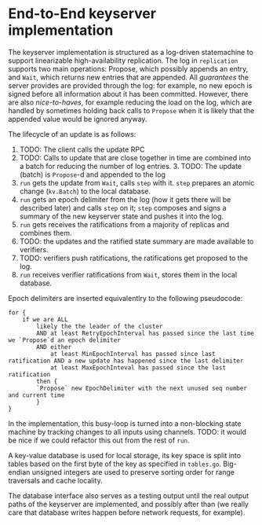 # End-to-End keyserver implementation

The keyserver implementation is structured as a log-driven statemachine to
support linearizable high-availability replication. The log in `replication`
supports two main operations: Propose, which possibly appends an entry, and
`Wait`, which returns new entries that are appended. All *guarantees* the server
provides are provided through the log: for example, no new epoch is signed
before all information about it has been committed. However, there are also
*nice-to-haves*, for example reducing the load on the log, which are handled by
sometimes holding back calls to `Propose` when it is likely that the appended
value would be ignored anyway.

The lifecycle of an update is as follows:

1. TODO: The client calls the update RPC
2. TODO: Calls to update that are close together in time are combined into
a batch for reducing the number of log entries. 3. TODO: The update (batch) is
`Propose`-d and appended to the log
4. `run` gets the update from `Wait`, calls `step` with it. `step` prepares an
atomic change (`kv.Batch`) to the local database.
5. `run` gets an epoch delimiter from the log (how it gets there will be
described later) and calls `step` on it; `step` composes and signs a summary of
the new keyserver state and pushes it into the log.
6. `run` gets receives the ratifications from a majority of replicas and combines them.
7. TODO: the updates and the ratified state summary are made available to verifiers.
8. TODO: verifiers push ratifications, the ratifications get proposed to the log.
9. `run` receives verifier ratifications from `Wait`, stores them in the local database.

Epoch delimiters are inserted equivalentlry to the following pseudocode:

	for {
		if we are ALL
			likely the the leader of the cluster
			AND at least RetryEpochInterval has passed since the last time we `Propose`d an epoch delimiter
			AND either
				at least MinEpochInterval has passed since last ratification AND a new update has happened since the last delimiter
				at least MaxEpochInteval has passed since the last ratification
			then {
			`Propose` new EpochDelimiter with the next unused seq number and current time
			}
	}

In the implementation, this busy-loop is turned into a non-blocking state
machine by tracking changes to all inputs using channels. TODO: it would be nice
if we could refactor this out from the rest of `run`.

A key-value database is used for local storage, its key space is split into
tables based on the first byte of the key as specified in `tables.go`.
Big-endian unsigned integers are used to preserve sorting order for range
traversals and cache locality.

The database interface also serves as a testing output until the real output
paths of the keyserver are implemented, and possibly after than (we really care
that database writes happen before network requests, for example).
